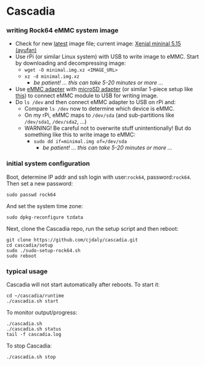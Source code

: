 
# Cascadia

### writing Rock64 eMMC system image

* Check for new [latest](https://github.com/ayufan-rock64/linux-build/releases/latest) image file; current image: [Xenial mininal 5.15 (ayufan)](https://github.com/ayufan-rock64/linux-build/releases/download/0.5.15/xenial-minimal-rock64-0.5.15-136-arm64.img.xz)
* Use rPi (or similar Linux system) with USB to write image to eMMC. Start by downloading and decompressing image:
  * `wget -O minimal.img.xz <IMAGE_URL>`
  * `xz -d minimal.img.xz`
    * _be patient! ... this can take 5-20 minutes or more ..._
* Use [eMMC adapter](https://ameridroid.com/products/emmc-adapter) with [microSD adapter](https://ameridroid.com/products/transcend-usb30-microsd-adapter) (or similar 1-piece setup like [this](https://www.pine64.org/?product=usb-adapter-for-emmc-module)) to connect eMMC module to USB for writing image.
* Do `ls /dev` and then connect eMMC adapter to USB on rPi and:
  * Compare `ls /dev` now to determine which device is eMMC.
  * On my rPi, eMMC maps to `/dev/sda` (and sub-partitions like `/dev/sda1`, `/dev/sda2`, ...)
  * WARNING! Be careful not to overwrite stuff unintentionally! But do something like this to write image to eMMC:
    * `sudo dd if=minimal.img of=/dev/sda`
      * _be patient! ... this can take 5-20 minutes or more ..._

### initial system configuration

Boot, determine IP addr and ssh login with user:`rock64`, password:`rock64`. Then set a new password:

    sudo passwd rock64

And set the system time zone:

    sudo dpkg-reconfigure tzdata

Next, clone the Cascadia repo, run the setup script and then reboot:

    git clone https://github.com/cjdaly/cascadia.git
    cd cascadia/setup
    sudo ./sudo-setup-rock64.sh
    sudo reboot
    
### typical usage

Cascadia will not start automatically after reboots. To start it:

    cd ~/cascadia/runtime
    ./cascadia.sh start

To monitor output/progress:

    ./cascadia.sh
    ./cascadia.sh status
    tail -f cascadia.log

To stop Cascadia:

    ./cascadia.sh stop

